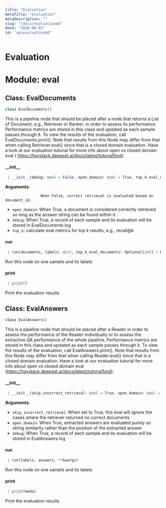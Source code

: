 ```yaml
---
title: "Evaluation"
metaTitle: "Evaluation"
metaDescription: ""
slug: "/docs/evaluationmd"
date: "2020-09-03"
id: "apievaluationmd"
---
```


# Evaluation

<a name="eval"></a>
# Module: eval

<a name="eval.EvalDocuments"></a>
## Class: EvalDocuments

```python
class EvalDocuments()
```

This is a pipeline node that should be placed after a node that returns a List of Document, e.g., Retriever or
Ranker, in order to assess its performance. Performance metrics are stored in this class and updated as each
sample passes through it. To view the results of the evaluation, call EvalDocuments.print(). Note that results
from this Node may differ from that when calling Retriever.eval() since that is a closed domain evaluation. Have
a look at our evaluation tutorial for more info about open vs closed domain eval (
https://haystack.deepset.ai/docs/latest/tutorial5md).

<a name="eval.EvalDocuments.__init__"></a>
#### \_\_init\_\_

```python
 | __init__(debug: bool = False, open_domain: bool = True, top_k_eval_documents: int = 10, name="EvalDocuments")
```

**Arguments**:

                    When False, correct retrieval is evaluated based on document_id.
- `open_domain`: When True, a document is considered correctly retrieved so long as the answer string can be found within it.
- `debug`: When True, a record of each sample and its evaluation will be stored in EvalDocuments.log
- `top_k`: calculate eval metrics for top k results, e.g., recall@k

<a name="eval.EvalDocuments.run"></a>
#### run

```python
 | run(documents, labels: dict, top_k_eval_documents: Optional[int] = None, **kwargs)
```

Run this node on one sample and its labels

<a name="eval.EvalDocuments.print"></a>
#### print

```python
 | print()
```

Print the evaluation results

<a name="eval.EvalAnswers"></a>
## Class: EvalAnswers

```python
class EvalAnswers()
```

This is a pipeline node that should be placed after a Reader in order to assess the performance of the Reader
individually or to assess the extractive QA performance of the whole pipeline. Performance metrics are stored in
this class and updated as each sample passes through it. To view the results of the evaluation, call EvalAnswers.print().
Note that results from this Node may differ from that when calling Reader.eval()
since that is a closed domain evaluation. Have a look at our evaluation tutorial for more info about
open vs closed domain eval (https://haystack.deepset.ai/docs/latest/tutorial5md).

<a name="eval.EvalAnswers.__init__"></a>
#### \_\_init\_\_

```python
 | __init__(skip_incorrect_retrieval: bool = True, open_domain: bool = True, debug: bool = False)
```

**Arguments**:

- `skip_incorrect_retrieval`: When set to True, this eval will ignore the cases where the retriever returned no correct documents
- `open_domain`: When True, extracted answers are evaluated purely on string similarity rather than the position of the extracted answer
- `debug`: When True, a record of each sample and its evaluation will be stored in EvalAnswers.log

<a name="eval.EvalAnswers.run"></a>
#### run

```python
 | run(labels, answers, **kwargs)
```

Run this node on one sample and its labels

<a name="eval.EvalAnswers.print"></a>
#### print

```python
 | print(mode)
```

Print the evaluation results
